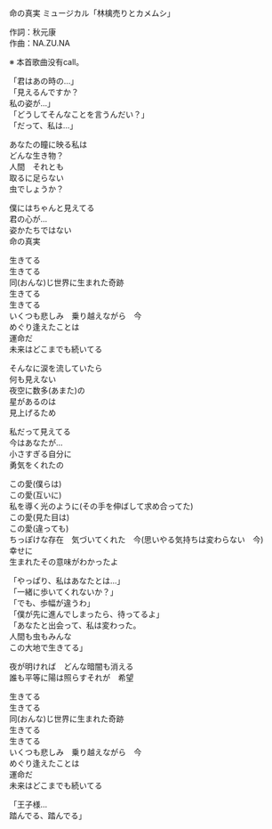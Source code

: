 命の真実 ミュージカル「林檎売りとカメムシ」  
  
作詞：秋元康  
作曲：NA.ZU.NA  
  
※ 本首歌曲没有call。   
  
「君はあの時の…」  
「見えるんですか？  
 私の姿が…」  
「どうしてそんなことを言うんだい？」  
「だって、私は…」  
  
あなたの瞳に映る私は  
どんな生き物？  
人間　それとも  
取るに足らない  
虫でしょうか？  
  
僕にはちゃんと見えてる  
君の心が…  
姿かたちではない  
命の真実  
  
生きてる  
生きてる  
同(おんな)じ世界に生まれた奇跡  
生きてる  
生きてる  
いくつも悲しみ　乗り越えながら　今  
めぐり逢えたことは  
運命だ  
未来はどこまでも続いてる  
  
そんなに涙を流していたら  
何も見えない  
夜空に数多(あまた)の  
星があるのは  
見上げるため  
  
私だって見えてる  
今はあなたが…  
小さすぎる自分に  
勇気をくれたの  
  
この愛(僕らは)  
この愛(互いに)  
私を導く光のように(その手を伸ばして求め合ってた)  
この愛(見た目は)  
この愛(違っても)  
ちっぽけな存在　気づいてくれた　今(思いやる気持ちは変わらない　今)  
幸せに  
生まれたその意味がわかったよ  
  
「やっぱり、私はあなたとは…」  
「一緒に歩いてくれないか？」  
「でも、歩幅が違うわ」  
「僕が先に進んでしまったら、待ってるよ」  
「あなたと出会って、私は変わった。  
人間も虫もみんな  
この大地で生きてる」  
  
夜が明ければ　どんな暗闇も消える  
誰も平等に陽は照らすそれが　希望  
  
生きてる  
生きてる  
同(おんな)じ世界に生まれた奇跡  
生きてる  
生きてる  
いくつも悲しみ　乗り越えながら　今  
めぐり逢えたことは  
運命だ  
未来はどこまでも続いてる  
  
「王子様…  
踏んでる、踏んでる」  

